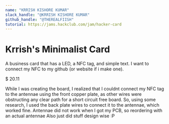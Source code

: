 ```yaml
---
name: "KRRISH KISHORE KUMAR"
slack_handle: "@KRRISH KISHORE KUMAR"
github_handle: "@THEREALFIISH"
tutorial: https://jams.hackclub.com/jam/hacker-card
---
```


# Krrish's Minimalist Card

<!-- Describe your board in 2-3 sentences. What are you making? What will it do? -->
A business card that has a LED, a NFC tag, and simple text. I want to connect my NFC to my github (or website if i make one).
<!-- How much is it going to cost? -->
$ 20.11
<!-- Tell us a little bit about your design process. What were some challenges? What helped? ***Totally optional*** -->
While I was creating the board, I realized that I couldnt connect my NFC tag to the antennae using the front copper plate, as other wires were obstructing any clear path for a short circuit free board. So, using some research, I used the back plate wires to connect it to the antennae, which worked fine. 
Antennae did not work when I got my PCB, so reordering with an actual antennae
Also just did stuff design wise :P
